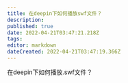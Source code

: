 ```yaml
---
title: 在deepin下如何播放swf文件？
description: 
published: true
date: 2022-04-21T03:47:21.218Z
tags: 
editor: markdown
dateCreated: 2022-04-21T03:47:19.366Z
---
```


在deepin下如何播放.swf文件？